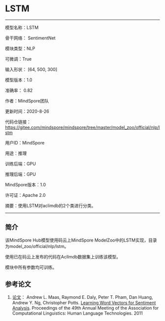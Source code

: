 # LSTM

---

模型名称：LSTM

骨干网络： SentimentNet

模块类型：NLP

可微调：True

输入形状： [64, 500, 300]

模型版本：1.0

准确率： 0.82

作者：MindSpore团队

更新时间：2020-8-26

代码仓链接： <https://gitee.com/mindspore/mindspore/tree/master/model_zoo/official/nlp/lstm>

用户ID：MindSpore

用途：推理

训练后端：GPU

推理后端：GPU

MindSpore版本：1.0

许可证：Apache 2.0

摘要：使用LSTM对aclimdb的2个类进行分类。

---

## 简介

该MindSpore Hub模型使用码云上MindSpore ModelZoo中的LSTM实现，目录为model_zoo/official/nlp/lstm。

使用已在码云上发布的代码在AclImdb数据集上训练该模型。

模块中所有参数均可训练。

## 参考论文

1. [论文](https://www.aclweb.org/anthology/P11-1015/)：  Andrew L. Maas, Raymond E. Daly, Peter T. Pham, Dan Huang, Andrew Y. Ng, Christopher Potts. [Learning Word Vectors for Sentiment Analysis](https://www.aclweb.org/anthology/P11-1015/). Proceedings of the 49th Annual Meeting of the Association for Computational Linguistics: Human Language Technologies. 2011
